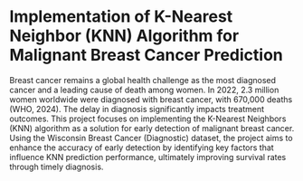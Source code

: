 #  Implementation of K-Nearest Neighbor (KNN) Algorithm for Malignant Breast Cancer Prediction
Breast cancer remains a global health challenge as the most diagnosed cancer and a leading cause of death among women. In 2022, 2.3 million women worldwide were diagnosed with breast cancer, with 670,000 deaths (WHO, 2024). The delay in diagnosis significantly impacts treatment outcomes. This project focuses on implementing the K-Nearest Neighbors (KNN) algorithm as a solution for early detection of malignant breast cancer. Using the Wisconsin Breast Cancer (Diagnostic) dataset, the project aims to enhance the accuracy of early detection by identifying key factors that influence KNN prediction performance, ultimately improving survival rates through timely diagnosis.
